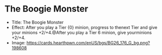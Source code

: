 # The Boogie Monster
- Title:  The Boogie Monster
- Effect:  After you play a Tier {0} minion, progress to thenext Tier and give your minions +2/+4.@After you play a Tier 6 minion, give yourminions +2/+4.
- Image:  https://cards.hearthpwn.com/enUS/bgs/BG26_176_G_bg.png?198608
